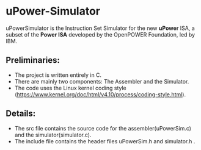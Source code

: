 # uPower-Simulator

uPowerSimulator is the Instruction Set Simulator for the new **uPower** ISA, a subset of the **Power ISA** developed by the OpenPOWER Foundation, led by IBM.

## Preliminaries:
- The project is written entirely in C.
- There are mainly two components: The Assembler and the Simulator.
- The code uses the Linux kernel coding style (https://www.kernel.org/doc/html/v4.10/process/coding-style.html).

## Details:
- The src file contains the source code for the assembler(uPowerSim.c) and the simulator(simulator.c).
- The include file contains the header files uPowerSim.h and simulator.h .
